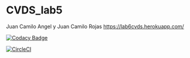 # CVDS_lab5
Juan Camilo Angel y Juan Camilo Rojas
<https://lab6cvds.herokuapp.com/>

[![Codacy Badge](https://api.codacy.com/project/badge/Grade/21f26755097641a0971e2743f5e21063)](https://www.codacy.com/manual/juan.rojas-o/CVDS_lab5?utm_source=github.com&amp;utm_medium=referral&amp;utm_content=juancamilo399/CVDS_lab5&amp;utm_campaign=Badge_Grade)

[![CircleCI](https://circleci.com/gh/juancamilo399/CVDS_lab5.svg?style=svg)](https://circleci.com/gh/juancamilo399/CVDS_lab5)
